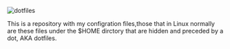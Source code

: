![dotfiles](https:raw.github.com/wiki/nataisan0521/DotFiles/image/dotfiles.png)

This is a repository with my configration files,those that in Linux normally are these files under the $HOME dirctory that are hidden and preceded by a dot, AKA dotfiles.


